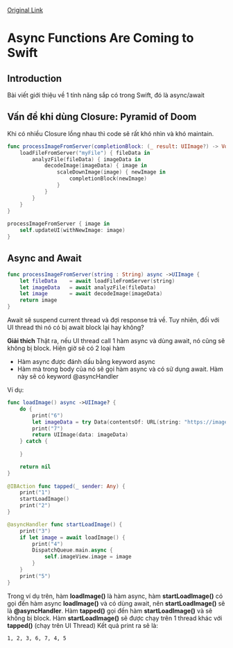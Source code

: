 [Original Link](https://medium.com/better-programming/async-functions-are-coming-to-swift-75993d0cb4e3)

# Async Functions Are Coming to Swift
## Introduction
Bài viết giới thiệu về 1 tính năng sắp có trong Swift, đó là async/await

## Vấn đề khi dùng Closure: Pyramid of Doom
Khi có nhiều Closure lồng nhau thì code sẽ rất khó nhìn và khó maintain.

```swift
func processImageFromServer(completionBlock: (_ result: UIImage?) -> Void) {
    loadFileFromServer("myFile") { fileData in
        analyzFile(fileData) { imageData in
            decodeImage(imageData) { image in
                scaleDownImage(image) { newImage in
                    completionBlock(newImage)
                }
            }
        }
    }
}
 
processImageFromServer { image in
    self.updateUI(withNewImage: image)
}
```

## Async and Await
```swift
func processImageFromServer(string : String) async ->UIImage {
    let fileData    = await loadFileFromServer(string)
    let imageData   = await analyzFile(fileData)
    let image       = await decodeImage(imageData)
    return image
}
```
Await sẽ suspend current thread và đợi response trả về. Tuy nhiên, đối với UI thread thì nó có bị await block lại hay không?

__Giải thích__
Thật ra, nếu UI thread call 1 hàm async và dùng await, nó cũng sẽ không bị block. Hiện giờ sẽ có 2 loại hàm
* Hàm async được đánh dấu bằng keyword async
* Hàm mà trong body của nó sẽ gọi hàm async và có sử dụng await. Hàm này sẽ có keyword @asyncHandler

Ví dụ:
```swift
func loadImage() async ->UIImage? {
    do {
        print("6")
        let imageData = try Data(contentsOf: URL(string: "https://images.radio.com/myImage.png")!)
        print("7")
        return UIImage(data: imageData)
    } catch {
        
    }

    return nil
}
    
@IBAction func tapped(_ sender: Any) {
    print("1")
    startLoadImage()
    print("2")
}

@asyncHandler func startLoadImage() {
    print("3")
    if let image = await loadImage() {
        print("4")
        DispatchQueue.main.async {
            self.imageView.image = image
        }
    }
    print("5")
}
```

Trong ví dụ trên, hàm __loadImage()__ là hàm async, hàm __startLoadImage()__ có gọi đến hàm async __loadImage()__ và có dùng await, nên __startLoadImage()__ sẽ là __@asyncHandler__. Hàm __tapped()__ gọi đến hàm __startLoadImage()__ và sẽ không bị block.
Hàm __startLoadImage()__ sẽ được chạy trên 1 thread khác với __tapped()__ (chạy trên UI Thread)
Kết quả print ra sẽ là: 
```
1, 2, 3, 6, 7, 4, 5
```